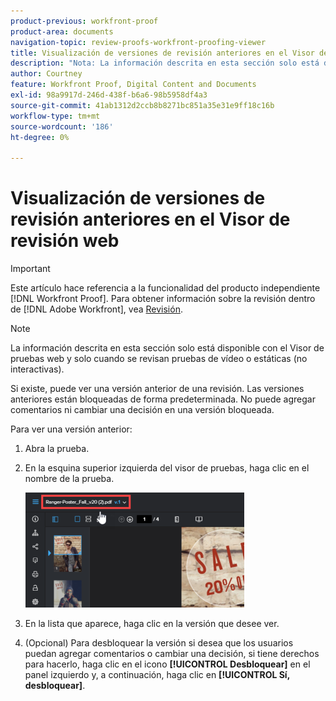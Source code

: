 ```yaml
---
product-previous: workfront-proof
product-area: documents
navigation-topic: review-proofs-workfront-proofing-viewer
title: Visualización de versiones de revisión anteriores en el Visor de revisión web
description: "Nota: La información descrita en esta sección solo está disponible con el Visor de revisión web y solo cuando se revisan pruebas de vídeo o estáticas (no interactivas)."
author: Courtney
feature: Workfront Proof, Digital Content and Documents
exl-id: 98a9917d-246d-438f-b6a6-98b5958df4a3
source-git-commit: 41ab1312d2ccb8b8271bc851a35e31e9ff18c16b
workflow-type: tm+mt
source-wordcount: '186'
ht-degree: 0%

---
```


# Visualización de versiones de revisión anteriores en el Visor de revisión web

>[!IMPORTANT]
>
>Este artículo hace referencia a la funcionalidad del producto independiente [!DNL Workfront Proof]. Para obtener información sobre la revisión dentro de [!DNL Adobe Workfront], vea [Revisión](../../../review-and-approve-work/proofing/proofing.md).

>[!NOTE]
>
>La información descrita en esta sección solo está disponible con el Visor de pruebas web y solo cuando se revisan pruebas de vídeo o estáticas (no interactivas).

Si existe, puede ver una versión anterior de una revisión. Las versiones anteriores están bloqueadas de forma predeterminada. No puede agregar comentarios ni cambiar una decisión en una versión bloqueada.

Para ver una versión anterior:

1. Abra la prueba.
1. En la esquina superior izquierda del visor de pruebas, haga clic en el nombre de la prueba.

   ![phq_viewer_version.png](assets/phq-viewer-version-350x184.png)

1. En la lista que aparece, haga clic en la versión que desee ver.
1. (Opcional) Para desbloquear la versión si desea que los usuarios puedan agregar comentarios o cambiar una decisión, si tiene derechos para hacerlo, haga clic en el icono **[!UICONTROL Desbloquear]** en el panel izquierdo y, a continuación, haga clic en **[!UICONTROL Sí, desbloquear]**.
